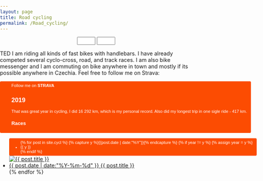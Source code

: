 ```yaml
---
layout: page
title: Road cycling
permalink: /Road_cycling/
---
```


<html>
<head>
<meta charset=utf-8 />
<title>GPX trackpoints and waypoints</title>
<meta name='viewport' content='initial-scale=1,maximum-scale=1,user-scalable=no' />
<script src='https://api.mapbox.com/mapbox.js/v3.2.1/mapbox.js'></script>
<link href='https://api.mapbox.com/mapbox.js/v3.2.1/mapbox.css' rel='stylesheet' />
    
<link rel="stylesheet" href="https://cdnjs.cloudflare.com/ajax/libs/noUiSlider/8.5.1/nouislider.min.css" /> <!--// slider -->
<script src="https://cdnjs.cloudflare.com/ajax/libs/noUiSlider/8.5.1/nouislider.min.js"></script> <!--// slider -->
    
<style>
  body { margin:0; padding:0; }
  #map { position:absolute; top:0; bottom:0; width:100%; }
</style>
</head>
<body>
<!--// slider -->
<div id="slider" style="top: 0px; right: 1px; margin: 10px 25px;"></div>
<div style="margin-right: auto; margin-left: auto; width: 90%; margin-bottom: 10px; text-align: center;">
<input type="number" min='1' max='3' id="input-number-min">
<input type="number" min='2' max='3' id="input-number-max">
</div>
    
<!--// map --> 
<script src='https://api.mapbox.com/mapbox.js/plugins/leaflet-omnivore/v0.2.0/leaflet-omnivore.min.js'></script>
<div id='map'></div>

<script>
L.mapbox.accessToken = 'pk.eyJ1IjoibWFjZXNrYSIsImEiOiJjazVhMDFmbGgxMmxnM21wZ3BvNjJhdXMzIn0.OC2jBDlbR4AE1rhBzI__cQ';
var map = L.mapbox.map('map',"mapbox.dark")

var rideStyle = {
    "color": "#ff6600",
    "weight": 3,
    "opacity": .1,
}
customLayerRide = L.geoJson(null, {
    style: rideStyle
}).addTo(map);
    
    
var runLayer = omnivore.gpx('https://raw.githubusercontent.com/XMaceska/maceskad.me/master/GPX/1.gpx',null, customLayerRide)
    .on('ready', function() {
        map.fitBounds(runLayer.getBounds());
    })
    .addTo(map);
var runLayer = omnivore.gpx('https://raw.githubusercontent.com/XMaceska/maceskad.me/master/GPX/2.gpx',null, customLayerRide)
    .on('ready', function() {
        map.fitBounds(runLayer.getBounds());
    })
    .addTo(map);
var runLayer = omnivore.gpx('https://raw.githubusercontent.com/XMaceska/maceskad.me/master/GPX/3.gpx',null, customLayerRide)
    .on('ready', function() {
        map.fitBounds(runLayer.getBounds());
    })
    .addTo(map);
    
    
    
//<!--// data GPX -->   
//    for (var i = 1; i < 4; i++){
//            var runLayer = omnivore.gpx('GPX/' + i.toString() + ".gpx", null, customLayerRide)
//                .on('ready', function() {
//                    map.fitBounds(runLayer.getBounds());
//            })
//            .addTo(map);    
//        }
//var runLayer = omnivore.gpx("2.gpx",null,customLayerRide)
//    .addTo(map);
//var runLayer = omnivore.gpx("3.gpx",null,customLayerRide)
//    .addTo(map);
    
    
    
<!--// slider -->
var slidervar = document.getElementById('slider');
noUiSlider.create(slidervar, {
    connect: true,
    start: [ 1, 3 ],
    range: {
        min: 1,
        max: 3
    }
});
    
document.getElementById('input-number-min').setAttribute("value", 1);
document.getElementById('input-number-max').setAttribute("value", 3);

var inputNumberMin = document.getElementById('input-number-min');
var inputNumberMax = document.getElementById('input-number-max');
inputNumberMin.addEventListener('change', function(){
    slidervar.noUiSlider.set([this.value, null]);
});
inputNumberMax.addEventListener('change', function(){
    slidervar.noUiSlider.set([null, this.value]);
});

slidervar.noUiSlider.on('update', function( values, handle ) {
    //handle = 0 if min-slider is moved and handle = 1 if max slider is moved
    if (handle==0){
        document.getElementById('input-number-min').value = values[0];
    } else {
        document.getElementById('input-number-max').value =  values[1];
    }
//we will definitely do more here...wait
})
rangeMin = document.getElementById('input-number-min').value;
rangeMax = document.getElementById('input-number-max').value;

cluster_popplaces.clearLayers();
//and repopulate it
popplaces = new L.geoJson(exp_popplaces,{
    onEachFeature: pop_popplaces,
        filter:
            function(feature, layer) {
                 return (feature.properties.pop_max <= rangeMax) && (feature.properties.pop_max >= rangeMin);
            },
    pointToLayer: popplaces_marker
})
//and back again into the cluster group
cluster_popplaces.addLayer(popplaces);
        
</script>
</body>
</html>

TED I am riding all kinds of fast bikes with handlebars. I have already competed several cyclo-cross, road, and track races. I am also bike messenger and I am commuting on bike anywhere in town and mostly if its possible anywhere in Czechia. 
Feel free to follow me on Strava:

<a style="display:inline-block;background-color:#FC4C02;color:#fff;padding:5px 10px 5px 30px;font-size:11px;font-family:Helvetica, Arial, sans-serif;white-space:nowrap;text-decoration:none;background-repeat:no-repeat;background-position:10px center;border-radius:3px;background-image:url('http://badges.strava.com/logo-strava-echelon.png')" href='http://strava.com/athletes/21086949' target="_clean">
  Follow me on <b>STRAVA</b>


<h2>2019</h2>
That was great year in cycling, I did 16 292 km, which is my personal record. Also did my longest trip in one sigle ride - 417 km.
<h3>Races</h3>
<ul class="listing">
{% for post in site.cycl %}
  {% capture y %}{{post.date | date:"%Y"}}{% endcapture %}
  {% if year != y %}
    {% assign year = y %}
    <li class="listing-seperator">{{ y }}</li>
  {% endif %}
    <a href="{{ post.url | prepend: site.baseurl }}">
    <img src="{{ post.image | prepend: site.baseurl }}" alt="{{ post.title }}" title="{{ post.title }}"> <a href="{{ post.url | prepend: site.baseurl }}">
  <li class="listing-item">
    <time datetime="{{ "post.date" | date:"%Y-%m-%d" }}">{{ post.date | date:"%Y-%m-%d" }}</time>
    <a href="{{ post.url | prepend: site.baseurl }}" title="{{ post.title }}">{{ post.title }}</a>
  </li>
{% endfor %}

